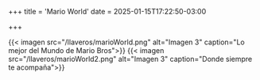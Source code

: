 +++
title = 'Mario World'
date = 2025-01-15T17:22:50-03:00

+++

{{< imagen src="/llaveros/marioWorld.png" alt="Imagen 3" caption="Lo mejor del Mundo de Mario Bros">}}
{{< imagen src="/llaveros/marioWorld2.png" alt="Imagen 3" caption="Donde siempre te acompaña">}}
